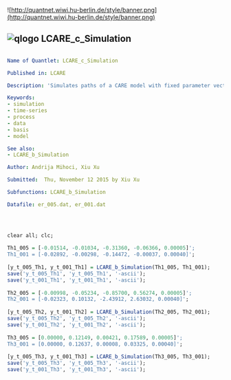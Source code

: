 
![http://quantnet.wiwi.hu-berlin.de/style/banner.png](http://quantnet.wiwi.hu-berlin.de/style/banner.png)

## ![qlogo](http://quantnet.wiwi.hu-berlin.de/graphics/quantlogo.png) **LCARE_c_Simulation**


```yaml

Name of Quantlet: LCARE_c_Simulation

Published in: LCARE

Description: 'Simulates paths of a CARE model with fixed parameter vector.'

Keywords:
- simulation
- time-series
- process
- data
- basis
- model   

See also: 
- LCARE_b_Simulation

Author: Andrija Mihoci, Xiu Xu

Submitted:  Thu, November 12 2015 by Xiu Xu

Subfunctions: LCARE_b_Simulation

Datafile: er_005.dat, er_001.dat

```




```R


 
clear all; clc;
 
Th1_005 = [-0.01514, -0.01034, -0.31360, -0.06366, 0.00005]';
Th1_001 = [-0.02892, -0.00298, -0.14472, -0.00037, 0.00040]';
 
[y_t_005_Th1, y_t_001_Th1] = LCARE_b_Simulation(Th1_005, Th1_001);
save('y_t_005_Th1', 'y_t_005_Th1', '-ascii');
save('y_t_001_Th1', 'y_t_001_Th1', '-ascii');
 
Th2_005 = [-0.00998, -0.05234, -0.85700, 0.56274, 0.00005]';
Th2_001 = [-0.02323, 0.10132, -2.43912, 2.63032, 0.00040]';
 
[y_t_005_Th2, y_t_001_Th2] = LCARE_b_Simulation(Th2_005, Th2_001);
save('y_t_005_Th2', 'y_t_005_Th2', '-ascii');
save('y_t_001_Th2', 'y_t_001_Th2', '-ascii');
 
Th3_005 = [0.00000, 0.12149, 0.00421, 0.17589, 0.00005]';
Th3_001 = [0.00000, 0.12637, 0.00008, 0.03325, 0.00040]';
 
[y_t_005_Th3, y_t_001_Th3] = LCARE_b_Simulation(Th3_005, Th3_001);
save('y_t_005_Th3', 'y_t_005_Th3', '-ascii');
save('y_t_001_Th3', 'y_t_001_Th3', '-ascii');
 

